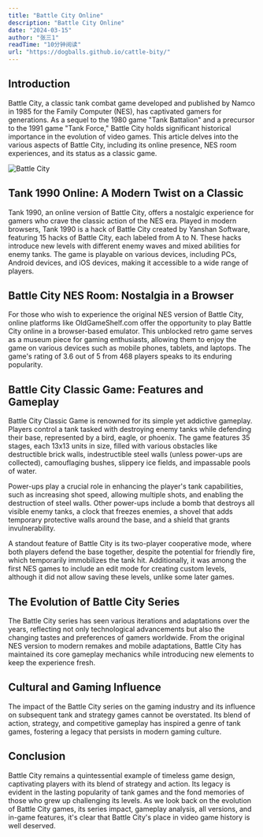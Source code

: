 ```yaml
---
title: "Battle City Online"
description: "Battle City Online"
date: "2024-03-15"
author: "张三1"
readTime: "10分钟阅读"
url: "https://dogballs.github.io/cattle-bity/"
---
```


## Introduction

Battle City, a classic tank combat game developed and published by Namco in 1985 for the Family Computer (NES), has captivated gamers for generations. As a sequel to the 1980 game "Tank Battalion" and a precursor to the 1991 game "Tank Force," Battle City holds significant historical importance in the evolution of video games. This article delves into the various aspects of Battle City, including its online presence, NES room experiences, and its status as a classic game.

![Battle City](/images/Battle-City.jpg)

## Tank 1990 Online: A Modern Twist on a Classic

Tank 1990, an online version of Battle City, offers a nostalgic experience for gamers who crave the classic action of the NES era. Played in modern browsers, Tank 1990 is a hack of Battle City created by Yanshan Software, featuring 15 hacks of Battle City, each labeled from A to N. These hacks introduce new levels with different enemy waves and mixed abilities for enemy tanks. The game is playable on various devices, including PCs, Android devices, and iOS devices, making it accessible to a wide range of players.

## Battle City NES Room: Nostalgia in a Browser

For those who wish to experience the original NES version of Battle City, online platforms like OldGameShelf.com offer the opportunity to play Battle City online in a browser-based emulator. This unblocked retro game serves as a museum piece for gaming enthusiasts, allowing them to enjoy the game on various devices such as mobile phones, tablets, and laptops. The game's rating of 3.6 out of 5 from 468 players speaks to its enduring popularity.

## Battle City Classic Game: Features and Gameplay

Battle City Classic Game is renowned for its simple yet addictive gameplay. Players control a tank tasked with destroying enemy tanks while defending their base, represented by a bird, eagle, or phoenix. The game features 35 stages, each 13x13 units in size, filled with various obstacles like destructible brick walls, indestructible steel walls (unless power-ups are collected), camouflaging bushes, slippery ice fields, and impassable pools of water.

Power-ups play a crucial role in enhancing the player's tank capabilities, such as increasing shot speed, allowing multiple shots, and enabling the destruction of steel walls. Other power-ups include a bomb that destroys all visible enemy tanks, a clock that freezes enemies, a shovel that adds temporary protective walls around the base, and a shield that grants invulnerability.

A standout feature of Battle City is its two-player cooperative mode, where both players defend the base together, despite the potential for friendly fire, which temporarily immobilizes the tank hit. Additionally, it was among the first NES games to include an edit mode for creating custom levels, although it did not allow saving these levels, unlike some later games.

## The Evolution of Battle City Series

The Battle City series has seen various iterations and adaptations over the years, reflecting not only technological advancements but also the changing tastes and preferences of gamers worldwide. From the original NES version to modern remakes and mobile adaptations, Battle City has maintained its core gameplay mechanics while introducing new elements to keep the experience fresh.

## Cultural and Gaming Influence

The impact of the Battle City series on the gaming industry and its influence on subsequent tank and strategy games cannot be overstated. Its blend of action, strategy, and competitive gameplay has inspired a genre of tank games, fostering a legacy that persists in modern gaming culture.

## Conclusion

Battle City remains a quintessential example of timeless game design, captivating players with its blend of strategy and action. Its legacy is evident in the lasting popularity of tank games and the fond memories of those who grew up challenging its levels. As we look back on the evolution of Battle City games, its series impact, gameplay analysis, all versions, and in-game features, it's clear that Battle City's place in video game history is well deserved.
